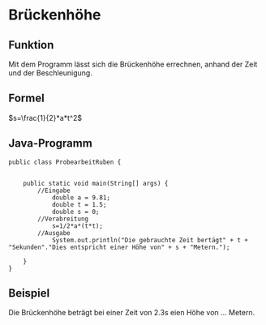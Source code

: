 # Brückenhöhe

## Funktion
Mit dem Programm lässt sich die Brückenhöhe errechnen, anhand der Zeit und der Beschleunigung. 

## Formel
$s=\frac{1}{2}*a*t^2$

## Java-Programm
````
public class ProbearbeitRuben {


    public static void main(String[] args) {
        //Eingabe
            double a = 9.81; 
            double t = 1.5;
            double s = 0;
        //Verabreitung
            s=1/2*a*(t*t);
        //Ausgabe
            System.out.println("Die gebrauchte Zeit bertägt" + t + "Sekunden"."Dies entspricht einer Höhe von" + s + "Metern.");

    }
}
````
## Beispiel
Die Brückenhöhe beträgt bei einer Zeit von 2.3s eien Höhe von ... Metern.